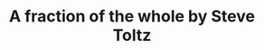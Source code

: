 ---
title: A fraction of the whole by Steve Toltz
categories: [Fiction Literature,Novel]
tags: [Australia,Comedy,Steve Toltz,Novel,⭐⭐⭐⭐⭐⭐⭐☆☆☆ 7/10]
---